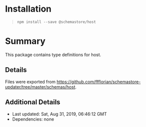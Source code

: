 # Installation
> `npm install --save @schemastore/host`

# Summary
This package contains type definitions for host.

## Details
Files were exported from https://github.com/ffflorian/schemastore-updater/tree/master/schemas/host.

## Additional Details
* Last updated: Sat, Aug 31, 2019, 06:46:12 GMT
* Dependencies: none
